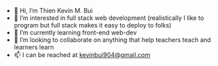 - 👋 Hi, I’m Thien Kevin M. Bui
- 👀 I’m interested in full stack web development (realistically I like to program but full stack makes it easy to deploy to folks)
- 🌱 I’m currently learning front-end web-dev 
- 💞️ I’m looking to collaborate on anything that help teachers teach and learners learn
- 📫 I can be reached at kevinbui904@gmail.com

<!---
kevinbui904/kevinbui904 is a ✨ special ✨ repository because its `README.md` (this file) appears on your GitHub profile.
You can click the Preview link to take a look at your changes.
--->
